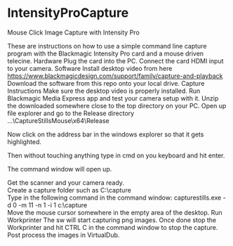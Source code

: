 # IntensityProCapture
Mouse Click Image Capture with Intensity Pro 

These are instructions on how to use a simple command line capture program with the Blackmagic Intensity Pro card and a mouse driven telecine.
Hardware
Plug the card into the PC. Connect the card HDMI input to your camera.
Software
Install  desktop video from here
https://www.blackmagicdesign.com/support/family/capture-and-playback
Download the software from this repo onto your local drive.
Capture Instructions
Make sure the desktop video is properly installed.
Run Blackmagic Media Express app and test your camera setup with it.
Unzip the downloaded somewhere close to the top directory on your PC.
Open up file explorer and go to the Release directory
...\CaptureStillsMouse\x64\Release

Now  click on the address bar in the windows explorer so that it gets highlighted.
 

Then without touching anything type in
cmd
on you keyboard
and hit enter.

The command window will open up.
 
Get the scanner and your camera ready.  
Create a capture folder such as
C:\capture\
Type in the following command in the command window:
capturestills.exe -d 0 -m 11 -n 1 -i 1 c:\capture\
Move the mouse cursor somewhere in the empty area of the desktop.
Run Workprinter
The sw will start capturing png images.
Once done stop the Workprinter and hit CTRL C in the command window to stop the capture.
Post process the images in VirtualDub. 



